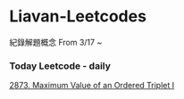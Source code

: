 # Liavan-Leetcodes
紀錄解題概念
From 3/17 ~  

### Today Leetcode - daily 
[2873. Maximum Value of an Ordered Triplet I](https://github.com/Liavan0122/Liavan-Leetcodes/blob/main/Array/2873.%20Maximum%20Value%20of%20an%20Ordered%20Triplet%20I.md)
